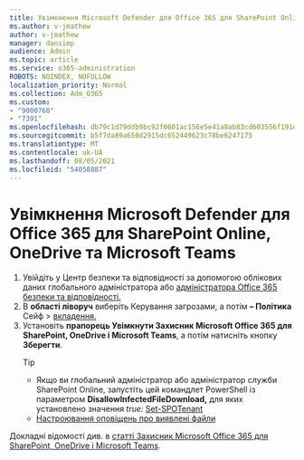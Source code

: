 ```yaml
---
title: Увімкнення Microsoft Defender для Office 365 для SharePoint Online, OneDrive та Microsoft Teams
ms.author: v-jmathew
author: v-jmathew
manager: dansimp
audience: Admin
ms.topic: article
ms.service: o365-administration
ROBOTS: NOINDEX, NOFOLLOW
localization_priority: Normal
ms.collection: Adm_O365
ms.custom:
- "9000760"
- "7391"
ms.openlocfilehash: db79c1d79ddb9bc92f0601ac156e5e41a8ab83cd603556f191d5491cdd5ae2a3
ms.sourcegitcommit: b5f7da89a650d2915dc652449623c78be6247175
ms.translationtype: MT
ms.contentlocale: uk-UA
ms.lasthandoff: 08/05/2021
ms.locfileid: "54058887"
---
```

# <a name="enable-microsoft-defender-for-office-365-for-sharepoint-online-onedrive-and-microsoft-teams"></a>Увімкнення Microsoft Defender для Office 365 для SharePoint Online, OneDrive та Microsoft Teams

1. Увійдіть у Центр безпеки та відповідності за допомогою облікових даних глобального адміністратора або [адміністратора Office 365 безпеки та відповідності.](https://protection.office.com/)
2. В **області ліворуч** виберіть Керування загрозами, а потім **– Політика** Сейф  >  [вкладення.](https://protection.office.com/safeattachment)
3. Установіть **прапорець Увімкнути Захисник Microsoft Office 365 для SharePoint, OneDrive і Microsoft Teams**, а потім натисніть кнопку **Зберегти**.
    > [!TIP]
    >
    > - Якщо ви глобальний адміністратор або адміністратор служби SharePoint Online, запустіть цей командлет PowerShell із параметром **DisallowInfectedFileDownload,** для яких установлено значення *true:* [Set-SPOTenant](https://go.microsoft.com/fwlink/?linkid=2092301)
    > - [Настроювання оповіщень про виявлені файли](https://go.microsoft.com/fwlink/?linkid=2092110)

Докладні відомості див. в [статті Захисник Microsoft Office 365 для SharePoint, OneDrive і Microsoft Teams](https://go.microsoft.com/fwlink/?linkid=2092041).
